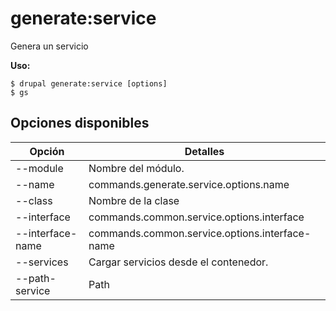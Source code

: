 # generate:service
Genera un servicio

**Uso:**
```
$ drupal generate:service [options]
$ gs  
```

## Opciones disponibles
Opción | Detalles
-------|-------------
--module | Nombre del módulo.
--name | commands.generate.service.options.name
--class | Nombre de la clase
--interface | commands.common.service.options.interface
--interface-name | commands.common.service.options.interface-name
--services | Cargar servicios desde el contenedor.
--path-service | Path

